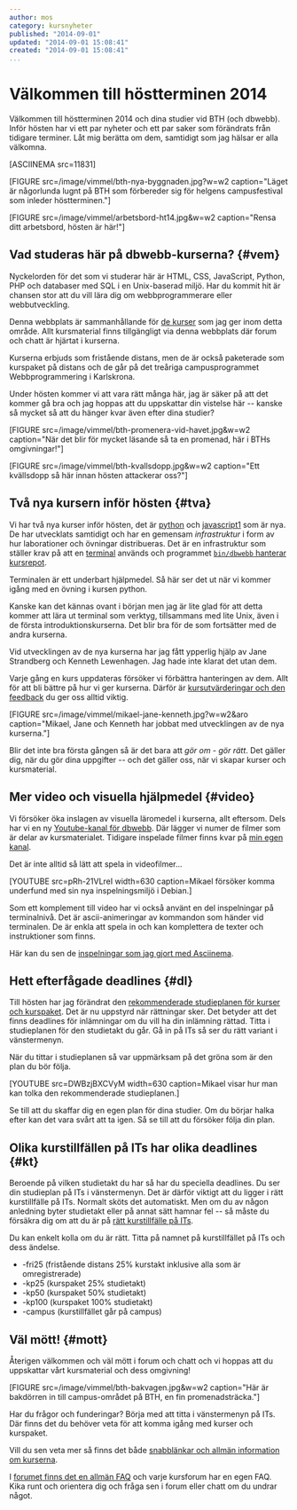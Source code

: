 ```yaml
---
author: mos
category: kursnyheter
published: "2014-09-01"
updated: "2014-09-01 15:08:41"
created: "2014-09-01 15:08:41"
...
```

Välkommen till höstterminen 2014
==================================

Välkommen till höstterminen 2014 och dina studier vid BTH (och dbwebb). Inför hösten har vi ett par nyheter och ett par saker som förändrats från tidigare terminer. Låt mig berätta om dem, samtidigt som jag hälsar er alla välkomna.

<!--more-->

[ASCIINEMA src=11831]

[FIGURE src=/image/vimmel/bth-nya-byggnaden.jpg?w=w2 caption="Läget är någorlunda lugnt på BTH som förbereder sig för helgens campusfestival som inleder höstterminen."]

[FIGURE src=/image/vimmel/arbetsbord-ht14.jpg&w=w2 caption="Rensa ditt arbetsbord, hösten är här!"]


Vad studeras här på dbwebb-kurserna? {#vem}
-----------------------------------------------

Nyckelorden för det som vi studerar här är HTML, CSS, JavaScript, Python, PHP och databaser med SQL i en Unix-baserad miljö. Har du kommit hit är chansen stor att du vill lära dig om webbprogrammerare eller webbutveckling.

Denna webbplats är sammanhållande för [de kurser](kurser) som jag ger inom detta område. Allt kursmaterial finns tillgängligt via denna webbplats där forum och chatt är hjärtat i kurserna.

Kurserna erbjuds som fristående distans, men de är också paketerade som kurspaket på distans och de går på det treåriga campusprogrammet Webbprogrammering i Karlskrona.

Under hösten kommer vi att vara rätt många här, jag är säker på att det kommer gå bra och jag hoppas att du uppskattar din vistelse här -- kanske så mycket så att du hänger kvar även efter dina studier?

[FIGURE src=/image/vimmel/bth-promenera-vid-havet.jpg&w=w2 caption="När det blir för mycket läsande så ta en promenad, här i BTHs omgivningar!"]

[FIGURE src=/image/vimmel/bth-kvallsdopp.jpg&w=w2 caption="Ett kvällsdopp så här innan hösten attackerar oss?"]



Två nya kursern inför hösten {#tva}
-----------------------------------------------

Vi har två nya kurser inför hösten, det är [python](python) och [javascript1](javascript1) som är nya. De har utvecklats samtidigt och har en gemensam *infrastruktur* i form av hur laborationer och övningar distribueras. Det är en infrastruktur som ställer krav på att en [terminal](kunskap/kom-i-gang-med-terminalen-som-verktyg-for-webbutvecklaren) används och programmet [`bin/dbwebb` hanterar kursrepot](kunskap/kurskatalogen-ett-kursrepo-pa-github).

Terminalen är ett underbart hjälpmedel. Så här ser det ut när vi kommer igång med en övning i kursen python.

<script type="text/javascript" src="https://asciinema.org/a/11633.js" id="asciicast-11633" async></script>

Kanske kan det kännas ovant i början men jag är lite glad för att detta kommer att lära ut terminal som verktyg, tillsammans med lite Unix, även i de första introduktionskurserna. Det blir bra för de som fortsätter med de andra kurserna.

Vid utvecklingen av de nya kurserna har jag fått ypperlig hjälp av Jane Strandberg och Kenneth Lewenhagen. Jag hade inte klarat det utan dem.

Varje gång en kurs uppdateras försöker vi förbättra hanteringen av dem. Allt för att bli bättre på hur vi ger kurserna. Därför är [kursutvärderingar och den feedback](t/594) du ger oss alltid viktig.

[FIGURE src=/image/vimmel/mikael-jane-kenneth.jpg?w=w2&aro caption="Mikael, Jane och Kenneth har jobbat med utvecklingen av de nya kurserna."]

Blir det inte bra första gången så är det bara att *gör om - gör rätt*. Det gäller dig, när du gör dina uppgifter -- och det gäller oss, när vi skapar kurser och kursmaterial.



Mer video och visuella hjälpmedel {#video}
-----------------------------------------------

Vi försöker öka inslagen av visuella läromedel i kurserna, allt eftersom. Dels har vi en ny [Youtube-kanal för dbwebb](https://www.youtube.com/channel/UCxX3bcidovf5MDLeXMcbDyg). Där lägger vi numer de filmer som är delar av kursmaterialet. Tidigare inspelade filmer finns kvar på [min egen kanal](https://www.youtube.com/user/MikaelTHRoos).

Det är inte alltid så lätt att spela in videofilmer...

[YOUTUBE src=pRh-21VLreI width=630 caption=Mikael försöker komma underfund med sin nya inspelningsmiljö i Debian.]

Som ett komplement till video har vi också använt en del inspelningar på terminalnivå. Det är ascii-animeringar av kommandon som händer vid terminalen. De är enkla att spela in och kan komplettera de texter och instruktioner som finns.

<script type="text/javascript" src="https://asciinema.org/a/11737.js" id="asciicast-11737" async></script>

Här kan du sen de [inspelningar som jag gjort med Asciinema](https://asciinema.org/~mikael-roos).



Hett efterfågade deadlines {#dl}
-----------------------------------------------

Till hösten har jag förändrat den [rekommenderade studieplanen för kurser och kurspaket](kurser/lektionsplan-och-rekommenderad-studieplan). Det är nu uppstyrd när rättningar sker. Det betyder att det finns deadlines för inlämningar om du vill ha din inlämning rättad. Titta i studieplanen för den studietakt du går. Gå in på ITs så ser du rätt variant i vänstermenyn.

När du tittar i studieplanen så var uppmärksam på det gröna som är den plan du bör följa.

[YOUTUBE src=DWBzjBXCVyM width=630 caption=Mikael visar hur man kan tolka den rekommenderade studieplanen.]

Se till att du skaffar dig en egen plan för dina studier. Om du börjar halka efter kan det vara svårt att ta igen. Så se till att du försöker följa din plan.



Olika kurstillfällen på ITs har olika deadlines {#kt}
-----------------------------------------------

Beroende på vilken studietakt du har så har du speciella deadlines. Du ser din studieplan på ITs i vänstermenyn. Det är därför viktigt att du ligger i rätt kurstillfälle på ITs. Normalt sköts det automatiskt. Men om du av någon anledning byter studietakt eller på annat sätt hamnar fel -- så måste du försäkra dig om att du är på [rätt kurstillfälle på ITs](t/2585).

Du kan enkelt kolla om du är rätt. Titta på namnet på kurstillfället på ITs och dess ändelse.

* -fri25 (fristående distans 25% kurstakt inklusive alla som är omregistrerade)
* -kp25 (kurspaket 25% studietakt)
* -kp50 (kurspaket 50% studietakt)
* -kp100 (kurspaket 100% studietakt)
* -campus (kurstillfället går på campus)



Väl mött! {#mott}
-----------------------------------------------

Återigen välkommen och väl mött i forum och chatt och vi hoppas att du uppskattar vårt kursmaterial och dess omgivning!

[FIGURE src=/image/vimmel/bth-bakvagen.jpg&w=w2 caption="Här är bakdörren in till campus-området på BTH, en fin promenadsträcka."]

Har du frågor och funderingar? Börja med att titta i vänstermenyn på ITs. Där finns det du behöver veta för att komma igång med kurser och kurspaket. 

Vill du sen veta mer så finns det både [snabblänkar och allmän information om kurserna](kurser).

I [forumet finns det en allmän FAQ](t/1113) och varje kursforum har en egen FAQ. Kika runt och orientera dig och fråga sen i forum eller chatt om du undrar något.
